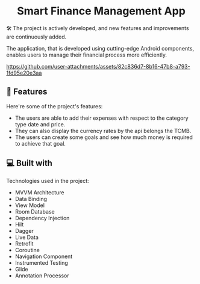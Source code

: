 <h1 align="center" id="title">Smart Finance Management App</h1>
<p id="description">🛠️ The project is actively developed, and new features and improvements are continuously added.</p>
<p id="description">The application, that is developed using cutting-edge Android components, enables users to manage their financial process more efficiently.</p>

https://github.com/user-attachments/assets/82c836d7-8b16-47b8-a793-1fd95e20e3aa

<h2>🧐 Features</h2>

Here're some of the project's features:

*   The users are able to add their expenses with respect to the category type date and price.
*   They can also display the currency rates by the api belongs the TCMB.
*   The users can create some goals and see how much money is required to achieve that goal.

  
  
<h2>💻 Built with</h2>

Technologies used in the project:

*   MVVM Architecture
*   Data Binding
*   View Model
*   Room Database
*   Dependency Injection
*   Hilt
*   Dagger
*   Live Data
*   Retrofit
*   Coroutine
*   Navigation Component
*   Instrumented Testing
*   Glide
*   Annotation Processor
